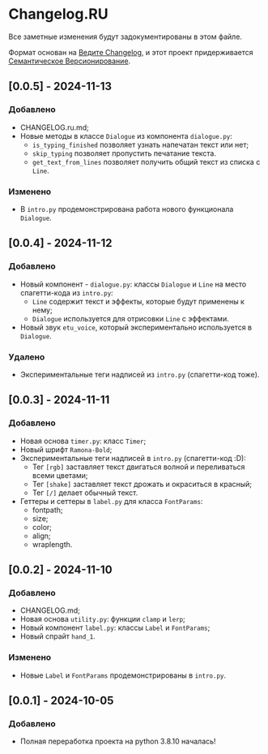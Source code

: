 # Changelog.RU
Все заметные изменения будут задокументированы в этом файле.

Формат основан на [Ведите Changelog](https://keepachangelog.com/ru/1.0.0/),
и этот проект придерживается [Семантическое Версионирование](https://semver.org/lang/ru/spec/v2.0.0.html).

## [0.0.5] - 2024-11-13
### Добавлено
- CHANGELOG.ru.md;
- Новые методы в классе `Dialogue` из компонента `dialogue.py`:
  - `is_typing_finished` позволяет узнать напечатан текст или нет;
  - `skip_typing` позволяет пропустить печатание текста.
  - `get_text_from_lines` позволяет получить общий текст из списка с `Line`.

### Изменено
- В `intro.py` продемонстрирована работа нового функционала `Dialogue`.

## [0.0.4] - 2024-11-12
### Добавлено
- Новый компонент - `dialogue.py`: классы `Dialogue` и `Line` на место спагетти-кода из `intro.py`:
  - `Line` содержит текст и эффекты, которые будут применены к нему;
  - `Dialogue` используется для отрисовки `Line` с эффектами.
- Новый звук `etu_voice`, который экспериментально используется в `Dialogue`.

### Удалено
- Экспериментальные теги надписей из `intro.py` (спагетти-код тоже).

## [0.0.3] - 2024-11-11
### Добавлено
- Новая основа `timer.py`: класс `Timer`;
- Новый шрифт `Ramona-Bold`;
- Экспериментальные теги надписей в `intro.py` (спагетти-код :D):
  - Тег `[rgb]` заставляет текст двигаться волной и переливаться всеми цветами;
  - Тег `[shake]` заставляет текст дрожать и окраситься в красный;
  - Тег `[/]` делает обычный текст.
- Геттеры и сеттеры в `label.py` для класса `FontParams`:
  - fontpath;
  - size;
  - color;
  - align;
  - wraplength.

## [0.0.2] - 2024-11-10
### Добавлено
- CHANGELOG.md;
- Новая основа `utility.py`: функции `clamp` и `lerp`;
- Новый компонент `label.py`: классы `Label` и `FontParams`;
- Новый спрайт `hand_1`.

### Изменено
- Новые `Label` и `FontParams` продемонстрированы в `intro.py`.

## [0.0.1] - 2024-10-05
### Добавлено
- Полная переработка проекта на python 3.8.10 началась!
